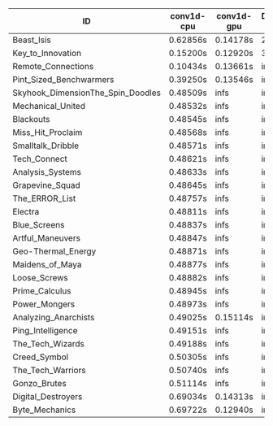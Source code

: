 |ID|conv1d-cpu|conv1d-gpu|DWSPConv2D-gpu|gemm-gpu|avg|
|-|-|-|-|-|-|
|Beast_Isis|0.62856s|0.14178s|2.99678s|2.02573s|1.44821s|
|Key_to_Innovation|0.15200s|0.12920s|3.21465s|2.58954s|1.52135s|
|Remote_Connections|0.10434s|0.13661s|infs|4.57554s|infs|
|Pint_Sized_Benchwarmers|0.39250s|0.13546s|infs|1.92155s|infs|
|Skyhook_DimensionThe_Spin_Doodles|0.48509s|infs|infs|4.54817s|infs|
|Mechanical_United|0.48532s|infs|infs|4.53771s|infs|
|Blackouts|0.48545s|infs|infs|4.52304s|infs|
|Miss_Hit_Proclaim|0.48568s|infs|infs|4.53186s|infs|
|Smalltalk_Dribble|0.48571s|infs|infs|4.51124s|infs|
|Tech_Connect|0.48621s|infs|infs|4.54356s|infs|
|Analysis_Systems|0.48633s|infs|infs|4.64981s|infs|
|Grapevine_Squad|0.48645s|infs|infs|4.53116s|infs|
|The_ERROR_List|0.48757s|infs|infs|4.66210s|infs|
|Electra|0.48811s|infs|infs|4.62300s|infs|
|Blue_Screens|0.48837s|infs|infs|4.61160s|infs|
|Artful_Maneuvers|0.48847s|infs|infs|4.77124s|infs|
|Geo-Thermal_Energy|0.48871s|infs|infs|4.61650s|infs|
|Maidens_of_Maya|0.48877s|infs|infs|4.64542s|infs|
|Loose_Screws|0.48882s|infs|infs|4.62028s|infs|
|Prime_Calculus|0.48945s|infs|infs|4.60909s|infs|
|Power_Mongers|0.48973s|infs|infs|4.62050s|infs|
|Analyzing_Anarchists|0.49025s|0.15114s|infs|4.62101s|infs|
|Ping_Intelligence|0.49151s|infs|infs|4.59469s|infs|
|The_Tech_Wizards|0.49188s|infs|infs|4.63270s|infs|
|Creed_Symbol|0.50305s|infs|infs|4.54914s|infs|
|The_Tech_Warriors|0.50740s|infs|infs|4.68114s|infs|
|Gonzo_Brutes|0.51114s|infs|infs|4.65175s|infs|
|Digital_Destroyers|0.69034s|0.14313s|infs|4.55224s|infs|
|Byte_Mechanics|0.69722s|0.12940s|infs|4.63198s|infs|

